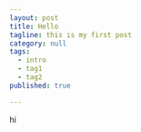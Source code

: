 ```yaml
---
layout: post
title: Hello
tagline: this is my first post
category: null
tags:
  - intro
  - tag1
  - tag2
published: true

---
```

hi
